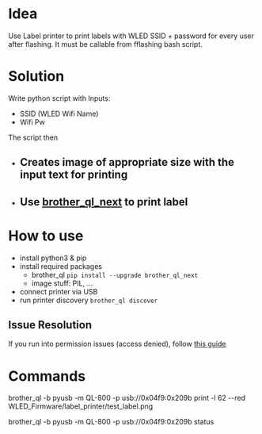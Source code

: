 # Idea
Use Label printer to print labels with WLED SSID + password for every user after flashing. It must be callable from fflashing bash script.

# Solution
Write python script with Inputs:
- SSID (WLED Wifi Name)
- Wifi Pw

The script then
- Creates image of appropriate size with the input text for printing
    - 
- Use [brother_ql_next](https://github.com/LunarEclipse363/brother_ql_next) to print label
    - 


# How to use
- install python3 & pip
- install required packages
    - brother_ql `pip install --upgrade brother_ql_next`
    - image stuff: PIL, ...
- connect printer via USB
- run printer discovery `brother_ql discover`

## Issue Resolution
If you run into permission issues (access denied), follow [this guide](https://github.com/pklaus/brother_ql/issues/97)

# Commands

brother_ql -b pyusb -m QL-800 -p usb://0x04f9:0x209b print -l 62 --red WLED_Firmware/label_printer/test_label.png

brother_ql -b pyusb -m QL-800 -p usb://0x04f9:0x209b status